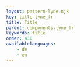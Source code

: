 ```yaml
---
layout: pattern-lyne.njk
key: title-lyne_fr
title: Title
parent: components-lyne_fr
keywords: title
order: 430
availablelanguages: 
    - de
    - en
---
```


